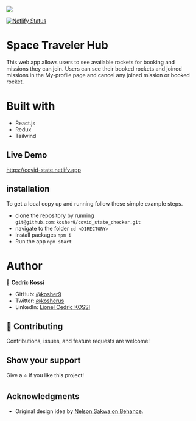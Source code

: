 ![](https://img.shields.io/badge/Microverse-blueviolet)

[![Netlify Status](https://api.netlify.com/api/v1/badges/89effbe5-ea91-4f9d-a00a-8fc5d63b390d/deploy-status)](https://app.netlify.com/sites/covid-state/deploys)
# Space Traveler Hub
This web app allows users to see available rockets for booking and missions they can join. Users can see their booked rockets and joined missions in the My-profile page and cancel any joined mission or booked rocket.


# Built with
- React.js
- Redux
- Tailwind

## Live Demo
https://covid-state.netlify.app

## installation

To get a local copy up and running follow these simple example steps.

- clone the repository by running
``` git@github.com:kosher9/covid_state_checker.git ```
- navigate to the folder
``` cd <DIRECTORY> ```
- Install packages
``` npm i ```
- Run the app
``` npm start ```

# Author

👤 **Cedric Kossi**

- GitHub: [@kosher9](https://github.com/kosher9)
- Twitter: [@kosherus](https://twitter.com/kosherus)
- LinkedIn: [Lionel Cedric KOSSI](https://linkedin.com/in/lionel-c%C3%A9dric-kossi-323042172)

## :handshake: Contributing
Contributions, issues, and feature requests are welcome!
## Show your support
Give a :star:️ if you like this project!
## Acknowledgments

- Original design idea by [Nelson Sakwa on Behance](https://www.behance.net/sakwadesignstudio).
